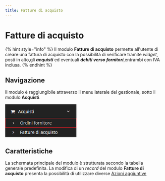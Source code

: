 ```yaml
---
title: Fatture di acquisto
---
```


# Fatture di acquisto

{% hint style="info" %}
Il modulo **Fatture di acquisto** permette all'utente di creare una fattura di acquisto con la possibilità di verificare tramite _widget_, posti in alto,gli _**acquisti**_ ed eventuali _**debiti verso fornitori**_,entrambi con IVA inclusa.
{% endhint %}

## Navigazione

Il modulo è raggiungibile attraverso il menu laterale del gestionale, sotto il modulo **Acquisti**.

![Screenshot navigazione fatture di acquisto](../../../../.gitbook/assets/posizionefatturediacquisto.PNG)

## Caratteristiche

La schermata principale del modulo è strutturata secondo la tabella generale predefinita. La modifica di un _record_ del modulo **Fatture di acquisto** presenta la possibilità di utilizzare diverse [Azioni aggiuntive](plugin1.md)

